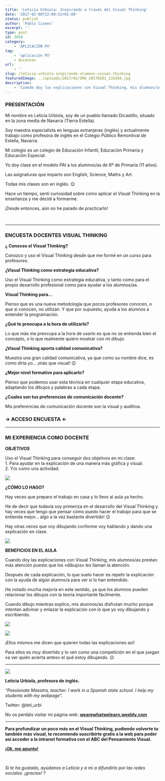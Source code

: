 ```yaml
---
title: 'Leticia Urbiola: Inspirando a través del Visual Thinking'
date: '2017-02-08T12:00:52+01:00'
status: publish
author: 'Pablo Cianes'
excerpt: ''
type: post
id: 5058
category:
    - 'APLICACIÓN PV'
tag:
    - 'aplicación PV'
    - docentes
url:
    - ''
slug: /leticia-urbiola-inspirando-alumnos-visual-thinking
featuredImage: ../uploads/2017/02/IMG_20170201_132456.jpg
description:
    - 'Cuando doy las explicaciones con Visual Thinking, mis alumnos/as prestan más atención puesto que los "dibujos" les llama la atención.'
---
```

### **PRESENTACIÓN**

Mi nombre es Leticia Urbiola, soy de un pueblo llamado Dicastillo, situado en la zona media de Navarra (Tierra Estella).

Soy maestra especialista en lenguas extranjeras (inglés) y actualmente trabajo como profesora de inglés en el Colegio Público Remontival de Estella, Navarra.

Mi colegio es un colegio de Educación Infantil, Educación Primaria y Educación Especial.

Yo doy clase en el modelo PAI a los alumnos/as de 6º de Primaria (11 años).

Las asignaturas que imparto son English, Science, Maths y Art.

Todas mis clases son en inglés. 😉

Hace un tiempo, sentí curiosidad sobre cómo aplicar el Visual Thinking en la enseñanza y me decidí a formarme.

¡Desde entonces, aún no he parado de practicarlo!

<span style="color: #ffffff;">.</span>

- - - - - -

### **ENCUESTA DOCENTES VISUAL THINKING**

**¿ Conoces el Visual Thinking?**

Conozco y uso el Visual Thinking desde que me formé en un curso para profesores.

**¿Visual Thinking como estrategia educativa?**

Uso el Visual Thinking como estrategia educativa, y tanto como para el propio desarrollo profesional como para ayudar a los alumnos/as.

**Visual Thinking para…**

Pienso que es una nueva metodología que pocos profesores conocen, o que si conocen, no utilizan. Y que por supuesto, ayuda a los alumnos a entender la programación.

**¿Qué te preocupa a la hora de utilizarlo?**

Lo que más me preocupa a la hora de usarlo es que no se entienda bien el concepto, o lo que realmente quiero mostrar con mi dibujo.

**¿Visual Thinking aporta calidad comunicativa?**

Muestra una gran calidad comunicativa, ya que como su nombre dice, es como diría yo… ¡más que visual! 😉

**¿Mejor nivel formativo para aplicarlo?**

Pienso que podemos usar esta técnica en cualquier etapa educativa, adaptando los dibujos y palabras a cada etapa.

**¿Cuales son tus preferencias de comunicación docente?**

Mis preferencias de comunicación docente son la visual y auditiva.

### → ACCESO ENCUESTA ←

- - - - - -

### **MI EXPERIENCIA COMO DOCENTE**

**OBJETIVOS**

Uso el Visual Thinking para conseguir dos objetivos en mi clase:  
1\. Para ayudar en la explicación de una manera más gráfica y visual.  
2\. Y/o como una actividad.

![](../uploads/2017/02/EJEMPLO-ACTIVIDAD.jpg)

**¿CÓMO LO HAGO?**

Hay veces que preparo el trabajo en casa y lo llevo al aula ya hecho.

He de decir que todavía soy primeriza en el desarrollo del Visual Thinking y hay veces que tengo que pensar cómo puedo hacer el trabajo para que se entienda mejor… algo a la vez bastante divertido! 😉

Hay otras veces que voy dibujando conforme voy hablando y dando una explicación en clase.

![](../uploads/2017/02/20170131_204435.jpg)

**BENEFICIOS EN EL AULA**

Cuando doy las explicaciones con Visual Thinking, mis alumnos/as prestan más atención puesto que los «dibujos» les llaman la atención.

Después de cada explicación, lo que suelo hacer es repetir la explicación con la ayuda de algún alumno/a para ver si lo han entendido.

He notado mucha mejoría en este sentido, ya que los alumnos pueden relacionar los dibujos con la teoría importante fácilmente.

Cuando dibujo mientras explico, mis alumnos/as disfrutan mucho porque intentan adivinar y enlazar la explicación con lo que yo voy dibujando y escribiendo.

![](../uploads/2017/02/20170130_173020.jpg)

![](../uploads/2017/02/20170130_173136.jpg)

¡Ellos mismos me dicen que quieren todas las explicaciones así!

Para ellos es muy divertido y lo ven como una competición en el que juegan «a ver quién acierta antes» el qué estoy dibujando. 😉

- - - - - -

[![](../uploads/2017/02/Leticia-Urbiola.jpg)](http://wearewhatwelearn.weebly.com/)

**Leticia Urbiola, profesora de inglés.**

*“Passionate Maestra, teacher. I work in a Spanish state school. I help my students with my webpage”.*

Twitter: @leti\_urbi

No os perdáis visitar mi página web: [**wearewhatwelearn.weebly.com**](http://wearewhatwelearn.weebly.com)

- - - - - -

**Para profundizar un poco más en el Visual Thinking, pudiendo volverte tu también más visual, te recomiendo suscribirte gratis a la web para poder así acceder a la intranet formativa con el ABC del Pensamiento Visual.**

**[¡Ok, me apunto!](https://www.pensamientovisual.es/suscripcion/)**

<span style="color: #ffffff;">.</span>

*Si te ha gustado, ayúdanos* *a Leticia y a mí a difundirlo por las redes sociales. ¡gracias! ?*